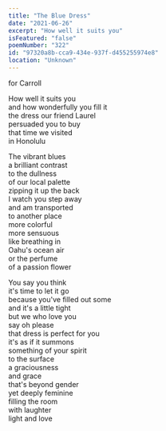 ```yaml
---
title: "The Blue Dress"
date: "2021-06-26"
excerpt: "How well it suits you"
isFeatured: "false"
poemNumber: "322"
id: "97320a8b-cca9-434e-937f-d455255974e8"
location: "Unknown"
---
```


for Carroll

How well it suits you  
and how wonderfully you fill it  
the dress our friend Laurel  
persuaded you to buy  
that time we visited  
in Honolulu

The vibrant blues  
a brilliant contrast  
to the dullness  
of our local palette  
zipping it up the back  
I watch you step away  
and am transported  
to another place  
more colorful  
more sensuous  
like breathing in  
Oahu's ocean air  
or the perfume  
of a passion flower

You say you think  
it's time to let it go  
because you've filled out some  
and it's a little tight  
but we who love you  
say oh please  
that dress is perfect for you  
it's as if it summons  
something of your spirit  
to the surface  
a graciousness  
and grace  
that's beyond gender  
yet deeply feminine  
filling the room  
with laughter  
light and love
